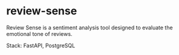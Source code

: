 # review-sense
Review Sense is a sentiment analysis tool designed to evaluate the emotional tone of reviews.

Stack: FastAPI, PostgreSQL
